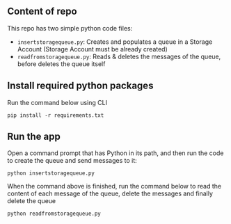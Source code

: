 ## Content of repo

This repo has two simple python code files:

* ```insertstoragequeue.py```: Creates and populates a queue in a Storage Account (Storage Account must be already created)
* ```readfromstoragequeue.py```: Reads & deletes the messages of the queue, before deletes the queue itself

## Install required python packages

Run the command below using CLI

```shell
pip install -r requirements.txt
```

## Run the app

Open a command prompt that has Python in its path, and then run the code to create the queue and send messages to it:

```shell
python insertstoragequeue.py 
```

When the command above is finished, run the command below to read the content of each message of the queue, delete the messages and finally delete the queue

```shell
python readfromstoragequeue.py
```